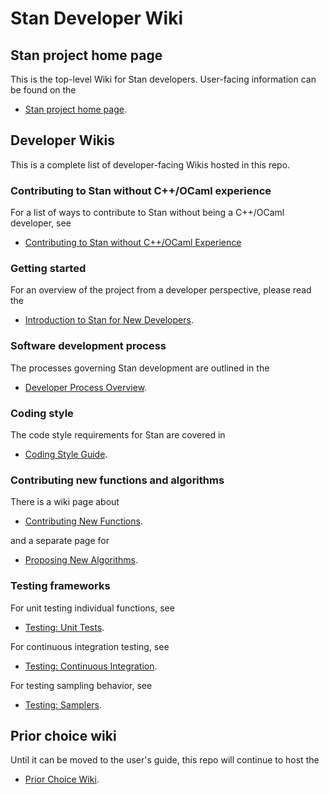 # Stan Developer Wiki

## Stan project home page

This is the top-level Wiki for Stan developers.  User-facing information can be found on the 

* [Stan project home page](http://mc-stan.org/).

## Developer Wikis

This is a complete list of developer-facing Wikis hosted in this repo.

### Contributing to Stan without C++/OCaml experience

For a list of ways to contribute to Stan without being a C++/OCaml developer, see

* [Contributing to Stan without C++/OCaml Experience](https://github.com/stan-dev/stan/wiki/Contributing-to-Stan-Without-C-Plus-Plus--Experience)

### Getting started

For an overview of the project from a developer perspective, please read the

* [Introduction to Stan for New Developers](https://github.com/stan-dev/stan/wiki/Introduction-to-Stan-for-New-Developers).

### Software development process

The processes governing Stan development are outlined in the

* [Developer Process Overview](https://github.com/stan-dev/stan/wiki/Developer-process-overview).

### Coding style

The code style requirements for Stan are covered in

* [Coding Style Guide](https://github.com/stan-dev/stan/wiki/Coding-Style-and-Idioms).

### Contributing new functions and algorithms

There is a wiki page about

* [Contributing New Functions](https://github.com/stan-dev/stan/wiki/Contributing-New-Functions-to-Stan).

and a separate page for

* [Proposing New Algorithms](https://github.com/stan-dev/stan/wiki/Proposing-Algorithms-for-Inclusion-Into-Stan).

### Testing frameworks

For unit testing individual functions, see

* [Testing: Unit Tests](https://github.com/stan-dev/stan/wiki/Testing:-Unit-Tests).

For continuous integration testing, see

* [Testing: Continuous Integration](https://github.com/stan-dev/stan/wiki/Testing:-Continuous-Integration).

For testing sampling behavior, see

* [Testing: Samplers](https://github.com/stan-dev/stan/wiki/Testing:-Samplers).

## Prior choice wiki

Until it can be moved to the user's guide, this repo will continue to host the

* [Prior Choice Wiki](https://github.com/stan-dev/stan/wiki/Prior-Choice-Recommendations).

